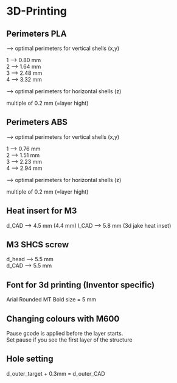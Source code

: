 # 3D-Printing  
## Perimeters PLA
--> optimal perimeters for vertical shells (x,y)

1 --> 0.80 mm  
2 --> 1.64 mm  
3 --> 2.48 mm  
4 --> 3.32 mm    

--> optimal perimeters for horizontal shells (z)

multiple of 0.2 mm (=layer hight)

## Perimeters ABS
--> optimal perimeters for vertical shells (x,y)

1 --> 0.76 mm  
2 --> 1.51 mm  
3 --> 2.23 mm  
4 --> 2.94 mm    

--> optimal perimeters for horizontal shells (z)

multiple of 0.2 mm (=layer hight)

## Heat insert for M3
d_CAD --> 4.5 mm (4.4 mm)
l_CAD --> 5.8 mm (3d jake heat inset)

## M3 SHCS screw
d_head --> 5.5 mm  
d_CAD --> 5.5 mm

## Font for 3d printing (Inventor specific)
Arial Rounded MT Bold
size = 5 mm

## Changing colours with M600
Pause gcode is applied before the layer starts.  
Set pause if you see the first layer of the structure

## Hole setting
d_outer_target + 0.3mm = d_outer_CAD
